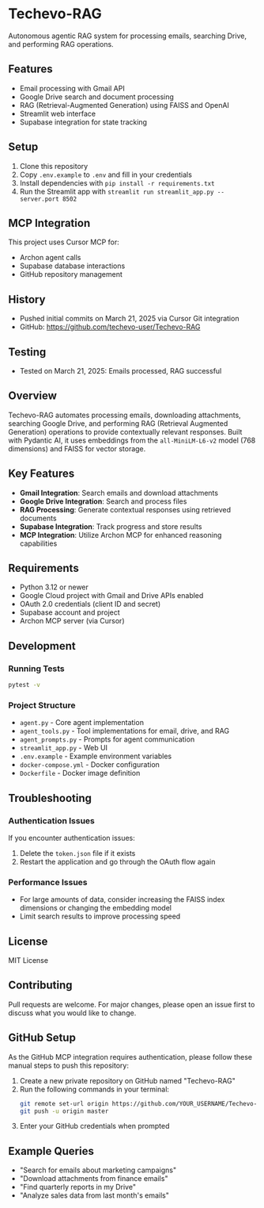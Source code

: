 # Techevo-RAG

Autonomous agentic RAG system for processing emails, searching Drive, and performing RAG operations.

## Features

- Email processing with Gmail API
- Google Drive search and document processing
- RAG (Retrieval-Augmented Generation) using FAISS and OpenAI
- Streamlit web interface
- Supabase integration for state tracking

## Setup

1. Clone this repository
2. Copy `.env.example` to `.env` and fill in your credentials
3. Install dependencies with `pip install -r requirements.txt`
4. Run the Streamlit app with `streamlit run streamlit_app.py --server.port 8502`

## MCP Integration

This project uses Cursor MCP for:
- Archon agent calls
- Supabase database interactions
- GitHub repository management

## History

- Pushed initial commits on March 21, 2025 via Cursor Git integration
- GitHub: https://github.com/techevo-user/Techevo-RAG

## Testing

- Tested on March 21, 2025: Emails processed, RAG successful

## Overview

Techevo-RAG automates processing emails, downloading attachments, searching Google Drive, and performing RAG (Retrieval Augmented Generation) operations to provide contextually relevant responses. Built with Pydantic AI, it uses embeddings from the `all-MiniLM-L6-v2` model (768 dimensions) and FAISS for vector storage.

## Key Features

- **Gmail Integration**: Search emails and download attachments
- **Google Drive Integration**: Search and process files
- **RAG Processing**: Generate contextual responses using retrieved documents
- **Supabase Integration**: Track progress and store results
- **MCP Integration**: Utilize Archon MCP for enhanced reasoning capabilities

## Requirements

- Python 3.12 or newer
- Google Cloud project with Gmail and Drive APIs enabled
- OAuth 2.0 credentials (client ID and secret)
- Supabase account and project
- Archon MCP server (via Cursor)

## Development

### Running Tests

```bash
pytest -v
```

### Project Structure

- `agent.py` - Core agent implementation
- `agent_tools.py` - Tool implementations for email, drive, and RAG
- `agent_prompts.py` - Prompts for agent communication
- `streamlit_app.py` - Web UI
- `.env.example` - Example environment variables
- `docker-compose.yml` - Docker configuration
- `Dockerfile` - Docker image definition

## Troubleshooting

### Authentication Issues

If you encounter authentication issues:
1. Delete the `token.json` file if it exists
2. Restart the application and go through the OAuth flow again

### Performance Issues

- For large amounts of data, consider increasing the FAISS index dimensions or changing the embedding model
- Limit search results to improve processing speed

## License

MIT License

## Contributing

Pull requests are welcome. For major changes, please open an issue first to discuss what you would like to change.

## GitHub Setup

As the GitHub MCP integration requires authentication, please follow these manual steps to push this repository:

1. Create a new private repository on GitHub named "Techevo-RAG"
2. Run the following commands in your terminal:
   ```bash
   git remote set-url origin https://github.com/YOUR_USERNAME/Techevo-RAG.git
   git push -u origin master
   ```
3. Enter your GitHub credentials when prompted

## Example Queries

- "Search for emails about marketing campaigns"
- "Download attachments from finance emails"
- "Find quarterly reports in my Drive"
- "Analyze sales data from last month's emails" 